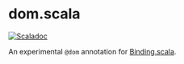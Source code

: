 # dom.scala

[![Scaladoc](https://javadoc.io/badge/com.thoughtworks.binding.experimental/dom_sjs0.6_2.12.svg?label=scaladoc)](https://javadoc.io/page/com.thoughtworks.binding.experimental/dom_sjs0.6_2.12/latest/com/thoughtworks/binding/dom$.html)

An experimental `@dom` annotation for [Binding.scala](https://github.com/ThoughtWorksInc/Binding.scala).

